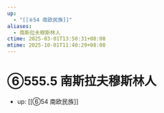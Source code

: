 ```yaml
---
up:
  - "[[⑥54 南欧民族]]"
aliases:
  - 南斯拉夫穆斯林人
ctime: 2025-03-01T13:50:31+08:00
mtime: 2025-10-01T11:40:29+08:00
---
```


# ⑥555.5 南斯拉夫穆斯林人

- up: [[⑥54 南欧民族]]

